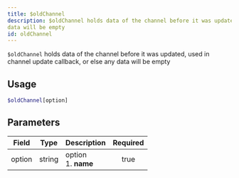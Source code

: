 ```yaml
---
title: $oldChannel
description: $oldChannel holds data of the channel before it was updated, used in channel update callback, or else any
data will be empty
id: oldChannel
---
```


`$oldChannel` holds data of the channel before it was updated, used in channel update callback, or else any data will be
empty

## Usage

```php
$oldChannel[option]
```

## Parameters

| Field  | Type   | Description               | Required |
|--------|--------|---------------------------|:--------:|
| option | string | option <br /> 1. **name** |   true   |

